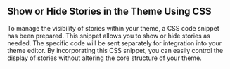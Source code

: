 ## Show or Hide Stories in the Theme Using CSS

To manage the visibility of stories within your theme, a CSS code snippet has been prepared. This snippet allows you to show or hide stories as needed. The specific code will be sent separately for integration into your theme editor. By incorporating this CSS snippet, you can easily control the display of stories without altering the core structure of your theme.